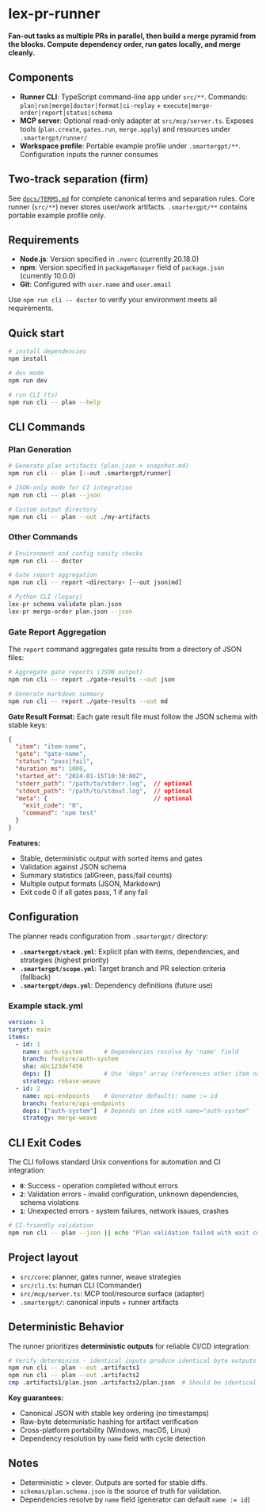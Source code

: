 # lex-pr-runner

**Fan-out tasks as multiple PRs in parallel, then build a merge pyramid from the blocks. Compute dependency order, run gates locally, and merge cleanly.**

## Components

- **Runner CLI**: TypeScript command-line app under `src/**`. Commands: `plan|run|merge|doctor|format|ci-replay` + `execute|merge-order|report|status|schema`
- **MCP server**: Optional read-only adapter at `src/mcp/server.ts`. Exposes tools (`plan.create`, `gates.run`, `merge.apply`) and resources under `.smartergpt/runner/`
- **Workspace profile**: Portable example profile under `.smartergpt/**`. Configuration inputs the runner consumes

## Two-track separation (firm)

See [`docs/TERMS.md`](docs/TERMS.md) for complete canonical terms and separation rules. Core runner (`src/**`) never stores user/work artifacts. `.smartergpt/**` contains portable example profile only.

## Requirements

- **Node.js**: Version specified in `.nvmrc` (currently 20.18.0)
- **npm**: Version specified in `packageManager` field of `package.json` (currently 10.0.0)
- **Git**: Configured with `user.name` and `user.email`

Use `npm run cli -- doctor` to verify your environment meets all requirements.

## Quick start
```bash
# install dependencies
npm install

# dev mode
npm run dev

# run CLI (ts)
npm run cli -- plan --help
```

## CLI Commands

### Plan Generation
```bash
# Generate plan artifacts (plan.json + snapshot.md)
npm run cli -- plan [--out .smartergpt/runner]

# JSON-only mode for CI integration
npm run cli -- plan --json

# Custom output directory
npm run cli -- plan --out ./my-artifacts
```

### Other Commands
```bash
# Environment and config sanity checks
npm run cli -- doctor

# Gate report aggregation
npm run cli -- report <directory> [--out json|md]

# Python CLI (legacy)
lex-pr schema validate plan.json
lex-pr merge-order plan.json --json
```

### Gate Report Aggregation

The `report` command aggregates gate results from a directory of JSON files:

```bash
# Aggregate gate reports (JSON output)
npm run cli -- report ./gate-results --out json

# Generate markdown summary
npm run cli -- report ./gate-results --out md
```

**Gate Result Format:**
Each gate result file must follow the JSON schema with stable keys:
```json
{
  "item": "item-name",
  "gate": "gate-name",
  "status": "pass|fail",
  "duration_ms": 1000,
  "started_at": "2024-01-15T10:30:00Z",
  "stderr_path": "/path/to/stderr.log",  // optional
  "stdout_path": "/path/to/stdout.log",  // optional
  "meta": {                              // optional
    "exit_code": "0",
    "command": "npm test"
  }
}
```

**Features:**
- Stable, deterministic output with sorted items and gates
- Validation against JSON schema
- Summary statistics (allGreen, pass/fail counts)
- Multiple output formats (JSON, Markdown)
- Exit code 0 if all gates pass, 1 if any fail

## Configuration

The planner reads configuration from `.smartergpt/` directory:

- **`.smartergpt/stack.yml`**: Explicit plan with items, dependencies, and strategies (highest priority)
- **`.smartergpt/scope.yml`**: Target branch and PR selection criteria (fallback)
- **`.smartergpt/deps.yml`**: Dependency definitions (future use)

### Example stack.yml
```yaml
version: 1
target: main
items:
  - id: 1
    name: auth-system      # Dependencies resolve by 'name' field
    branch: feature/auth-system
    sha: abc123def456
    deps: []               # Use 'deps' array (references other item names)
    strategy: rebase-weave
  - id: 2
    name: api-endpoints    # Generator defaults: name := id
    branch: feature/api-endpoints
    deps: ["auth-system"]  # Depends on item with name="auth-system"
    strategy: merge-weave
```

## CLI Exit Codes

The CLI follows standard Unix conventions for automation and CI integration:

- **`0`**: Success - operation completed without errors
- **`2`**: Validation errors - invalid configuration, unknown dependencies, schema violations
- **`1`**: Unexpected errors - system failures, network issues, crashes

```bash
# CI-friendly validation
npm run cli -- plan --json || echo "Plan validation failed with exit code $?"
```

## Project layout
- `src/core`: planner, gates runner, weave strategies
- `src/cli.ts`: human CLI (Commander)
- `src/mcp/server.ts`: MCP tool/resource surface (adapter)
- `.smartergpt/`: canonical inputs + runner artifacts

## Deterministic Behavior

The runner prioritizes **deterministic outputs** for reliable CI/CD integration:

```bash
# Verify determinism - identical inputs produce identical byte outputs
npm run cli -- plan --out .artifacts1
npm run cli -- plan --out .artifacts2
cmp .artifacts1/plan.json .artifacts2/plan.json  # Should be identical
```

**Key guarantees:**
- Canonical JSON with stable key ordering (no timestamps)
- Raw-byte deterministic hashing for artifact verification
- Cross-platform portability (Windows, macOS, Linux)
- Dependency resolution by `name` field with cycle detection

## Notes
- Deterministic > clever. Outputs are sorted for stable diffs.
- `schemas/plan.schema.json` is the source of truth for validation.
- Dependencies resolve by `name` field (generator can default `name := id`)
